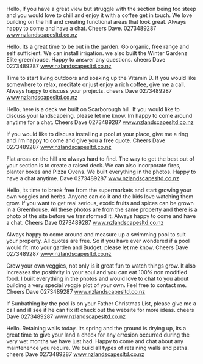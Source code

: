 Hello, If you have a great view but struggle with the section being too steep and you would love to chill and enjoy it with a coffee get in touch. 
We love building on the hill and creating functional areas that look great.
Always happy to come and have a chat.
Cheers Dave.
0273489287
www.nzlandscapesltd.co.nz

Hello, Its a great time to be out in the garden. Go organic, free range and self sufficient. We can install irrigation. we also built the Winter Gardenz Elite greenhouse. Happy to answer any questions.
cheers Dave 0273489287
www.nzlandscapesltd.co.nz

Time to start living outdoors and soaking up the Vitamin D. If you would like somewhere to relax, meditate or just enjoy a rich coffee, give me a call. Always happy to discuss your projects.
cheers Dave 0273489287
www.nzlandscapesltd.co.nz

Hello, here is a deck we built on Scarborough hill. If you would like to discuss your landscapeing, please let me know. Im happy to come around anytime for a chat.
Cheers Dave 0273489287
www.nzlandscapesltd.co.nz

If you would like to discuss installing a pool at your place, give me a ring and I'm happy to come and give you a free quote.
Cheers Dave 0273489287
www.nzlandscapesltd.co.nz

Flat areas on the hill are always hard to find. The way to get the best out of your section is to create a raised deck. We can also incorporate fires, planter boxes and Pizza Ovens. We built everything in the photos.
Happy to have a chat anytime. Dave 0273489287
www.nzlandscapesltd.co.nz

Hello, its time to break free from the supermarkets and start growing your own veggies and herbs. Anyone can do it and the kids love watching them grow. If you want to get real serious, exotic fruits and spices can be grown in a Greenhouse.
All these photos are from the same property and there is a photo of the site before we transformed it. Always happy to come and have a chat.
Cheers Dave 0273489287
www.nzlandscapesltd.co.nz

Always happy to come around and measure up a swimming pool to suit your property. All quotes are free. So if you have ever wondered if a pool would fit into your garden and Budget, please let me know.
Cheers Dave 0273489287
www.nzlandscapesltd.co.nz

Grow your own veggies, not only is it great fun to watch things grow. It also increases the positivity in your soul and you can eat 100% non modified food. I built everything in the photos and would love to chat to you about building a very special veggie plot of your own.
Feel free to contact me.
Cheers Dave 0273489287
www.nzlandscapesltd.co.nz

If Sunbathing by the pool is on your Father Christmas List, please give me a call and ill see if he can fix it!
check out the website for more ideas.
cheers Dave 0273489287
www.nzlandscapesltd.co.nz

Hello.
Retaining walls today. Its spring and the ground is drying up, its a great time to give your land a check for any errosion occurred during the very wet months we have just had. Happy to come and chat about any maintenence you require. We build all types of retaining walls and paths. 
cheers Dave 0273489287
www.nzlandscapesltd.co.nz

